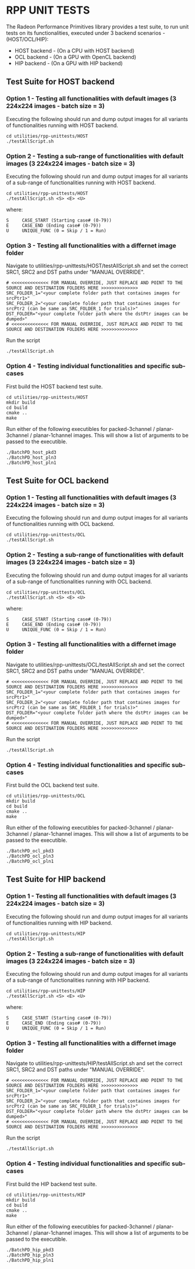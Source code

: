 # RPP UNIT TESTS
The Radeon Performance Primitives library provides a test suite, to run unit tests on its functionalities, executed under 3 backend scenarios - (HOST/OCL/HIP):
- HOST backend - (On a CPU with HOST backend)
- OCL backend - (On a GPU with OpenCL backend)
- HIP backend - (On a GPU with HIP backend)
## Test Suite for HOST backend
### Option 1 - Testing all functionalities with default images (3 224x224 images - batch size = 3)
Executing the following should run and dump output images for all variants of functionalities running with HOST backend.
```
cd utilities/rpp-unittests/HOST
./testAllScript.sh
```
### Option 2 - Testing a sub-range of functionalities with default images (3 224x224 images - batch size = 3)
Executing the following should run and dump output images for all variants of a sub-range of functionalities running with HOST backend.
```
cd utilities/rpp-unittests/HOST
./testAllScript.sh <S> <E> <U>
```
where:
```
S     CASE_START (Starting case# (0-79))
E     CASE_END (Ending case# (0-79))
U     UNIQUE_FUNC (0 = Skip / 1 = Run)
```
### Option 3 - Testing all functionalities with a differnet image folder
Navigate to utilities/rpp-unittests/HOST/testAllScript.sh and set the correct SRC1, SRC2 and DST paths under "MANUAL OVERRIDE".
```
# <<<<<<<<<<<<<< FOR MANUAL OVERRIDE, JUST REPLACE AND POINT TO THE SOURCE AND DESTINATION FOLDERS HERE >>>>>>>>>>>>>>
SRC_FOLDER_1="<your complete folder path that containes images for  srcPtr1>"
SRC_FOLDER_2="<your complete folder path that containes images for  srcPtr2 (can be same as SRC_FOLDER_1 for trials)>"
DST_FOLDER="<your complete folder path where the dstPtr images can be dumped>"
# <<<<<<<<<<<<<< FOR MANUAL OVERRIDE, JUST REPLACE AND POINT TO THE SOURCE AND DESTINATION FOLDERS HERE >>>>>>>>>>>>>>
```
Run the script
```
./testAllScript.sh
```
### Option 4 - Testing individual functionalities and specific sub-cases
First build the HOST backend test suite.
```
cd utilities/rpp-unittests/HOST
mkdir build
cd build
cmake ..
make
```
Run either of the following executibles for packed-3channel / planar-3channel / planar-1channel images. This will show a list of arguments to be passed to the executible.
```
./BatchPD_host_pkd3
./BatchPD_host_pln3
./BatchPD_host_pln1
```

## Test Suite for OCL backend
### Option 1 - Testing all functionalities with default images (3 224x224 images - batch size = 3)
Executing the following should run and dump output images for all variants of functionalities running with OCL backend.
```
cd utilities/rpp-unittests/OCL
./testAllScript.sh
```
### Option 2 - Testing a sub-range of functionalities with default images (3 224x224 images - batch size = 3)
Executing the following should run and dump output images for all variants of a sub-range of functionalities running with OCL backend.
```
cd utilities/rpp-unittests/OCL
./testAllScript.sh <S> <E> <U>
```
where:
```
S     CASE_START (Starting case# (0-79))
E     CASE_END (Ending case# (0-79))
U     UNIQUE_FUNC (0 = Skip / 1 = Run)
```
### Option 3 - Testing all functionalities with a differnet image folder
Navigate to utilities/rpp-unittests/OCL/testAllScript.sh and set the correct SRC1, SRC2 and DST paths under "MANUAL OVERRIDE".
```
# <<<<<<<<<<<<<< FOR MANUAL OVERRIDE, JUST REPLACE AND POINT TO THE SOURCE AND DESTINATION FOLDERS HERE >>>>>>>>>>>>>>
SRC_FOLDER_1="<your complete folder path that containes images for  srcPtr1>"
SRC_FOLDER_2="<your complete folder path that containes images for  srcPtr2 (can be same as SRC_FOLDER_1 for trials)>"
DST_FOLDER="<your complete folder path where the dstPtr images can be dumped>"
# <<<<<<<<<<<<<< FOR MANUAL OVERRIDE, JUST REPLACE AND POINT TO THE SOURCE AND DESTINATION FOLDERS HERE >>>>>>>>>>>>>>
```
Run the script
```
./testAllScript.sh
```
### Option 4 - Testing individual functionalities and specific sub-cases
First build the OCL backend test suite.
```
cd utilities/rpp-unittests/OCL
mkdir build
cd build
cmake ..
make
```
Run either of the following executibles for packed-3channel / planar-3channel / planar-1channel images. This will show a list of arguments to be passed to the executible.
```
./BatchPD_ocl_pkd3
./BatchPD_ocl_pln3
./BatchPD_ocl_pln1
```

## Test Suite for HIP backend
### Option 1 - Testing all functionalities with default images (3 224x224 images - batch size = 3)
Executing the following should run and dump output images for all variants of functionalities running with HIP backend.
```
cd utilities/rpp-unittests/HIP
./testAllScript.sh
```
### Option 2 - Testing a sub-range of functionalities with default images (3 224x224 images - batch size = 3)
Executing the following should run and dump output images for all variants of a sub-range of functionalities running with HIP backend.
```
cd utilities/rpp-unittests/HIP
./testAllScript.sh <S> <E> <U>
```
where:
```
S     CASE_START (Starting case# (0-79))
E     CASE_END (Ending case# (0-79))
U     UNIQUE_FUNC (0 = Skip / 1 = Run)
```
### Option 3 - Testing all functionalities with a differnet image folder
Navigate to utilities/rpp-unittests/HIP/testAllScript.sh and set the correct SRC1, SRC2 and DST paths under "MANUAL OVERRIDE".
```
# <<<<<<<<<<<<<< FOR MANUAL OVERRIDE, JUST REPLACE AND POINT TO THE SOURCE AND DESTINATION FOLDERS HERE >>>>>>>>>>>>>>
SRC_FOLDER_1="<your complete folder path that containes images for  srcPtr1>"
SRC_FOLDER_2="<your complete folder path that containes images for  srcPtr2 (can be same as SRC_FOLDER_1 for trials)>"
DST_FOLDER="<your complete folder path where the dstPtr images can be dumped>"
# <<<<<<<<<<<<<< FOR MANUAL OVERRIDE, JUST REPLACE AND POINT TO THE SOURCE AND DESTINATION FOLDERS HERE >>>>>>>>>>>>>>
```
Run the script
```
./testAllScript.sh
```
### Option 4 - Testing individual functionalities and specific sub-cases
First build the HIP backend test suite.
```
cd utilities/rpp-unittests/HIP
mkdir build
cd build
cmake ..
make
```
Run either of the following executibles for packed-3channel / planar-3channel / planar-1channel images. This will show a list of arguments to be passed to the executible.
```
./BatchPD_hip_pkd3
./BatchPD_hip_pln3
./BatchPD_hip_pln1
```